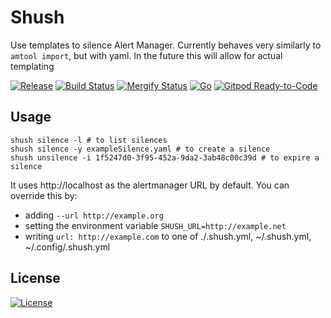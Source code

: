 # Shush

Use templates to silence Alert Manager. Currently behaves very similarly to `amtool import`, but with yaml. In the future this will allow for actual templating

[![Release](https://img.shields.io/github/release-pre/alicekaerast/shush.svg?logo=github&style=flat&v=1)](https://github.com/alicekaerast/shush/releases)
[![Build Status](https://img.shields.io/github/workflow/status/alicekaerast/shush/run-go-tests?logo=github&v=1)](https://github.com/alicekaerast/shush/actions)
[![Mergify Status](https://img.shields.io/endpoint.svg?url=https://gh.mergify.io/badges/alicekaerast/shush&style=flat&v=1)](https://mergify.io)
[![Go](https://img.shields.io/github/go-mod/go-version/alicekaerast/shush?v=1)](https://golang.org/)
[![Gitpod Ready-to-Code](https://img.shields.io/badge/Gitpod-ready--to--code-blue?logo=gitpod)](https://gitpod.io/#https://github.com/alicekaerast/shush)

## Usage

```shell
shush silence -l # to list silences
shush silence -y exampleSilence.yaml # to create a silence
shush unsilence -i 1f5247d0-3f95-452a-9da2-3ab48c00c39d # to expire a silence
```

It uses http://localhost as the alertmanager URL by default. You can override this by:

* adding `--url http://example.org`
* setting the environment variable `SHUSH_URL=http://example.net`
* writing `url: http://example.com` to one of ./.shush.yml, ~/.shush.yml, ~/.config/.shush.yml

## License

[![License](https://img.shields.io/github/license/alicekaerast/shush.svg?style=flat&v=1)](LICENSE)
